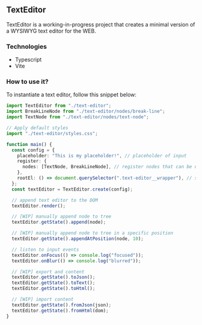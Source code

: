 ## TextEditor

TextEditor is a working-in-progress project that creates a minimal version of a WYSIWYG text editor for the WEB.

### Technologies

- Typescript
- Vite

### How to use it?

To instantiate a text editor, follow this snippet below:

```typescript
import TextEditor from "./text-editor";
import BreakLineNode from "./text-editor/nodes/break-line";
import TextNode from "./text-editor/nodes/text-node";

// Apply default styles
import "./text-editor/styles.css";

function main() {
  const config = {
    placeholder: "This is my placeholder!", // placeholder of input
    register: {
      nodes: [TextNode, BreakLineNode], // register nodes that can be used internally
    },
    rootEl: () => document.querySelector(".text-editor__wrapper"), // selects witch element will be the wrapper of text editor when rendered
  };
  const textEditor = TextEditor.create(config);

  // append text editor to the DOM
  textEditor.render();

  // [WIP] manually append node to tree
  textEditor.getState().append(node);

  // [WIP] manually append node to tree in a specific position
  textEditor.getState().appendAtPosition(node, 10);

  // listen to input events
  textEditor.onFocus(() => console.log("focused"));
  textEditor.onBlur(() => console.log("blurred"));

  // [WIP] export and content
  textEditor.getState().toJson();
  textEditor.getState().toText();
  textEditor.getState().toHtml();

  // [WIP] import content
  textEditor.getState().fromJson(json);
  textEditor.getState().fromHtml(dom);
}
```
